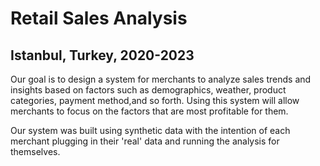 # Retail Sales Analysis
## Istanbul, Turkey, 2020-2023

Our goal is to design a system for merchants to analyze sales trends and insights based on factors such as demographics, weather, product categories, payment method,and so forth. Using this system will allow merchants to focus on the factors that are most profitable for them.  

Our system was built using synthetic data with the intention of each merchant plugging in their 'real' data and running the analysis for themselves.  

